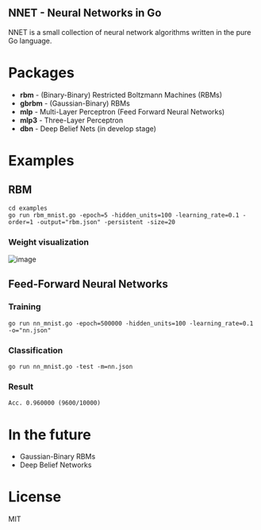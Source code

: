 NNET - Neural Networks in Go
---------------------------------------------------------------

NNET is a small collection of neural network algorithms written in the pure Go language. 

# Packages 

- **rbm** - (Binary-Binary) Restricted Boltzmann Machines (RBMs)
- **gbrbm** - (Gaussian-Binary) RBMs
- **mlp** - Multi-Layer Perceptron (Feed Forward Neural Networks)
- **mlp3** - Three-Layer Perceptron
- **dbn** - Deep Belief Nets (in develop stage)

# Examples

## RBM

    cd examples
    go run rbm_mnist.go -epoch=5 -hidden_units=100 -learning_rate=0.1 -order=1 -output="rbm.json" -persistent -size=20
    
### Weight visualization

![image](http://r9y9.github.io/images/RBM_mnist_Hidden_500_layers.png)

## Feed-Forward Neural Networks

### Training

    go run nn_mnist.go -epoch=500000 -hidden_units=100 -learning_rate=0.1 -o="nn.json"

### Classification

    go run nn_mnist.go -test -m=nn.json

### Result

    Acc. 0.960000 (9600/10000)

# In the future

- Gaussian-Binary RBMs
- Deep Belief Networks
 
# License

MIT